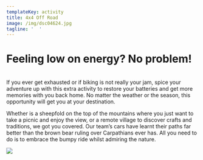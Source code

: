```yaml
---
templateKey: activity
title: 4x4 Off Road
image: /img/dsc04624.jpg
tagline: '  '
---
```

# Feeling low on energy? No problem!

\
If you ever get exhausted or if biking is not really your jam, spice your adventure up with this extra activity to restore your batteries and get more memories with you back home. No matter the weather or the season, this opportunity will get you at your destination.

Whether is a sheepfold on the top of the mountains where you just want to take a picnic and enjoy the view, or a remote village to discover crafts and traditions, we got you covered. Our team’s cars have learnt their paths far better than the brown bear ruling over Carpathians ever has. All you need to do is to embrace the bumpy ride whilst admiring the nature.

![](/img/untitled-70.jpg)
